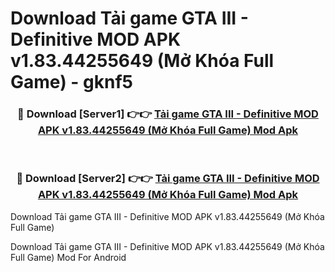 # Download Tải game GTA III - Definitive MOD APK v1.83.44255649 (Mở Khóa Full Game) - gknf5


<div align="center">
<h3>🔴 Download [Server1] 👉👉 <a href="https://apk-comot.site?title=Tải_game_GTA_III_-_Definitive_MOD_APK_v1.83.44255649_(Mở_Khóa_Full_Game)">Tải game GTA III - Definitive MOD APK v1.83.44255649 (Mở Khóa Full Game) Mod Apk</a></h3><br>
<h3>🔴 Download [Server2] 👉👉 <a href="https://apk-comot.site?title=Tải_game_GTA_III_-_Definitive_MOD_APK_v1.83.44255649_(Mở_Khóa_Full_Game)">Tải game GTA III - Definitive MOD APK v1.83.44255649 (Mở Khóa Full Game) Mod Apk</a></h3>
</div>



Download Tải game GTA III - Definitive MOD APK v1.83.44255649 (Mở Khóa Full Game) 

Download Tải game GTA III - Definitive MOD APK v1.83.44255649 (Mở Khóa Full Game) Mod For Android